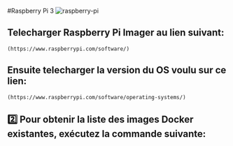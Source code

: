 #Raspberry Pi 3
![raspberry-pi](https://user-images.githubusercontent.com/94937166/201796227-da1e0dc4-33d1-423d-8672-cee9377c6a3b.jpg)

## Telecharger Raspberry Pi Imager au lien suivant:
```
(https://www.raspberrypi.com/software/)
```

## Ensuite telecharger la version du OS voulu sur ce lien:

```
(https://www.raspberrypi.com/software/operating-systems/)
```
## :two: Pour obtenir la liste des images Docker existantes, exécutez la commande suivante:

